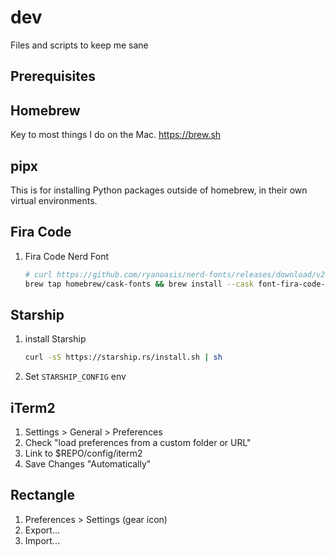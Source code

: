 # dev
Files and scripts to keep me sane

## Prerequisites

## Homebrew

Key to most things I do on the Mac. https://brew.sh

## pipx

This is for installing Python packages outside of homebrew, in their own virtual environments.

## Fira Code

1. Fira Code Nerd Font
   ```sh
   # curl https://github.com/ryanoasis/nerd-fonts/releases/download/v2.1.0/FiraCode.zip
   brew tap homebrew/cask-fonts && brew install --cask font-fira-code-nerd-font
   ```

## Starship

1. install Starship
   ```sh
   curl -sS https://starship.rs/install.sh | sh
   ```
2. Set `STARSHIP_CONFIG` env

## iTerm2

1. Settings > General > Preferences
2. Check "load preferences from a custom folder or URL"
3. Link to $REPO/config/iterm2
4. Save Changes "Automatically"

## Rectangle

1. Preferences > Settings (gear icon)
2. Export...
3. Import...
